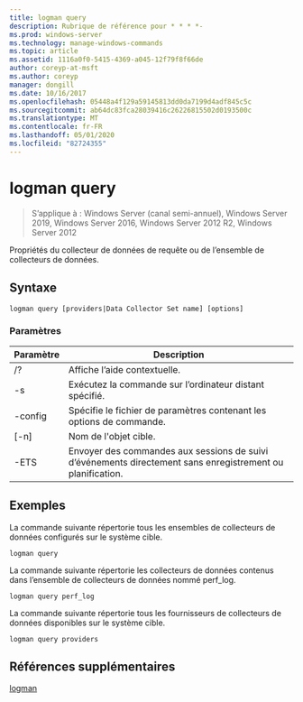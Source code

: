 ```yaml
---
title: logman query
description: Rubrique de référence pour * * * *-
ms.prod: windows-server
ms.technology: manage-windows-commands
ms.topic: article
ms.assetid: 1116a0f0-5415-4369-a045-12f79f8f66de
author: coreyp-at-msft
ms.author: coreyp
manager: dongill
ms.date: 10/16/2017
ms.openlocfilehash: 05448a4f129a59145813dd0da7199d4adf845c5c
ms.sourcegitcommit: ab64dc83fca28039416c26226815502d0193500c
ms.translationtype: MT
ms.contentlocale: fr-FR
ms.lasthandoff: 05/01/2020
ms.locfileid: "82724355"
---
```

# <a name="logman-query"></a>logman query

> S’applique à : Windows Server (canal semi-annuel), Windows Server 2019, Windows Server 2016, Windows Server 2012 R2, Windows Server 2012

Propriétés du collecteur de données de requête ou de l’ensemble de collecteurs de données.  

## <a name="syntax"></a>Syntaxe  
```  
logman query [providers|Data Collector Set name] [options]  
```  
### <a name="parameters"></a>Paramètres  

|     Paramètre      |                                 Description                                  |
|--------------------|------------------------------------------------------------------------------|
|         /?         |                       Affiche l’aide contextuelle.                       |
| -s<computer name> |            Exécutez la commande sur l’ordinateur distant spécifié.             |
|  -config <value>   |           Spécifie le fichier de paramètres contenant les options de commande.            |
|    [-n]<name>     |                          Nom de l'objet cible.                          |
|        -ETS        | Envoyer des commandes aux sessions de suivi d’événements directement sans enregistrement ou planification. |

## <a name="examples"></a>Exemples  
La commande suivante répertorie tous les ensembles de collecteurs de données configurés sur le système cible.  
```  
logman query  
```  
La commande suivante répertorie les collecteurs de données contenus dans l’ensemble de collecteurs de données nommé perf_log.  
```  
logman query perf_log  
```  
La commande suivante répertorie tous les fournisseurs de collecteurs de données disponibles sur le système cible.  
```  
logman query providers  
```  
## <a name="additional-references"></a>Références supplémentaires  
[logman](logman.md)  
